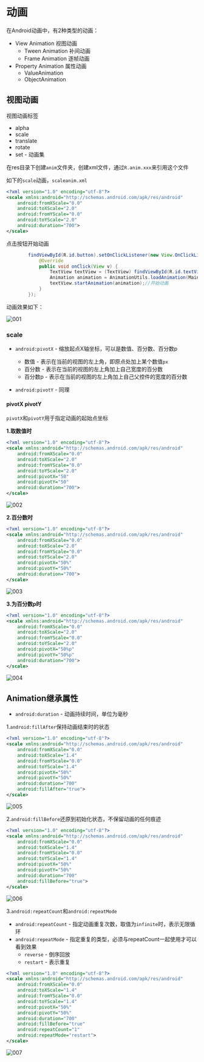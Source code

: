 # 动画

在Android动画中，有2种类型的动画：

+ View Animation 视图动画
  + Tween Animation 补间动画
  + Frame Animation 逐帧动画
+ Property Animation 属性动画
  + ValueAnimation
  + ObjectAnimation

## 视图动画

视图动画标签

+ alpha
+ scale
+ translate
+ rotate
+ set - 动画集



在res目录下创建`anim`文件夹，创建xml文件，通过`R.anim.xxx`来引用这个文件

如下的`scale`动画，`scaleanim.xml`

```xml
<?xml version="1.0" encoding="utf-8"?>
<scale xmlns:android="http://schemas.android.com/apk/res/android"
    android:fromXScale="0.0"
    android:toXScale="2.0"
    android:fromYScale="0.0"
    android:toYScale="2.0"
    android:duration="700">
</scale>
```

点击按钮开始动画

```java
        findViewById(R.id.button).setOnClickListener(new View.OnClickListener(){
            @Override
            public void onClick(View v) {
                TextView textView = (TextView) findViewById(R.id.textView);
                Animation animation = AnimationUtils.loadAnimation(MainActivity.this, R.anim.scaleanim);//加载动画
                textView.startAnimation(animation);//开始动画
            }
        });
```

动画效果如下：

![001](https://github.com/winfredzen/Android-Basic/blob/master/Animation/images/001.gif)





### scale

+ `android:pivotX` - 缩放起点X轴坐标，可以是数值、百分数、百分数p
  + 数值 - 表示在当前的视图的左上角，即原点处加上某个数值`px`
  + 百分数 - 表示在当前的视图的左上角加上自己宽度的百分数
  + 百分数p -  表示在当前的视图的左上角加上自己父控件的宽度的百分数

+ `android:pivotY` - 同理



#### pivotX pivotY

`pivotX`和`pivotY`用于指定动画的起始点坐标



**1.取数值时**

```xml
<?xml version="1.0" encoding="utf-8"?>
<scale xmlns:android="http://schemas.android.com/apk/res/android"
    android:fromXScale="0.0"
    android:toXScale="2.0"
    android:fromYScale="0.0"
    android:toYScale="2.0"
    android:pivotX="50"
    android:pivotY="50"
    android:duration="700">
</scale>
```

![002](https://github.com/winfredzen/Android-Basic/blob/master/Animation/images/002.gif)



**2.百分数时**

```xml
<?xml version="1.0" encoding="utf-8"?>
<scale xmlns:android="http://schemas.android.com/apk/res/android"
    android:fromXScale="0.0"
    android:toXScale="2.0"
    android:fromYScale="0.0"
    android:toYScale="2.0"
    android:pivotX="50%"
    android:pivotY="50%"
    android:duration="700">
</scale>
```

![003](https://github.com/winfredzen/Android-Basic/blob/master/Animation/images/003.gif)



**3.为百分数p时**

```xml
<?xml version="1.0" encoding="utf-8"?>
<scale xmlns:android="http://schemas.android.com/apk/res/android"
    android:fromXScale="0.0"
    android:toXScale="2.0"
    android:fromYScale="0.0"
    android:toYScale="2.0"
    android:pivotX="50%p"
    android:pivotY="50%p"
    android:duration="700">
</scale>
```

![004](https://github.com/winfredzen/Android-Basic/blob/master/Animation/images/004.gif)



## Animation继承属性

+ `android:duration` - 动画持续时间，单位为毫秒



1.`android:fillAfter`保持动画结束时的状态

```xml
<?xml version="1.0" encoding="utf-8"?>
<scale xmlns:android="http://schemas.android.com/apk/res/android"
    android:fromXScale="0.0"
    android:toXScale="1.4"
    android:fromYScale="0.0"
    android:toYScale="1.4"
    android:pivotX="50%"
    android:pivotY="50%"
    android:duration="700"
    android:fillAfter="true">
</scale>
```

![005](https://github.com/winfredzen/Android-Basic/blob/master/Animation/images/005.gif)



2.`android:fillBefore`还原到初始化状态，不保留动画的任何痕迹

```xml
<?xml version="1.0" encoding="utf-8"?>
<scale xmlns:android="http://schemas.android.com/apk/res/android"
    android:fromXScale="0.0"
    android:toXScale="1.4"
    android:fromYScale="0.0"
    android:toYScale="1.4"
    android:pivotX="50%"
    android:pivotY="50%"
    android:duration="700"
    android:fillBefore="true">
</scale>
```

![006](https://github.com/winfredzen/Android-Basic/blob/master/Animation/images/006.gif)



3.`android:repeatCount`和`android:repeatMode`

+ `android:repeatCount` - 指定动画重复次数，取值为`infinite`时，表示无限循环
+ `android:repeatMode` - 指定重复的类型，必须与repeatCount一起使用才可以看到效果
  + `reverse` - 倒序回放
  + `restart` - 表示重复



```xml
<?xml version="1.0" encoding="utf-8"?>
<scale xmlns:android="http://schemas.android.com/apk/res/android"
    android:fromXScale="0.0"
    android:toXScale="1.4"
    android:fromYScale="0.0"
    android:toYScale="1.4"
    android:pivotX="50%"
    android:pivotY="50%"
    android:duration="700"
    android:fillBefore="true"
    android:repeatCount="1"
    android:repeatMode="restart">
</scale>
```

![007](https://github.com/winfredzen/Android-Basic/blob/master/Animation/images/007.gif)









